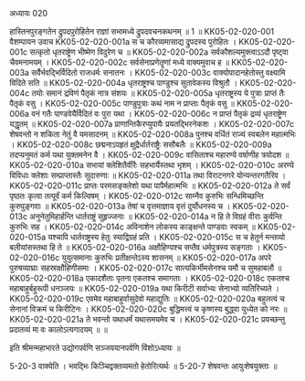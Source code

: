 अध्यायः 020

हास्तिनपुरङ्गतेन द्रुपदपुरोहितेन राज्ञां सभामध्ये द्रुपदवचनकथनम् ॥ 1 ॥
KK05-02-020-001	वैशम्पायन उवाच 
KK05-02-020-001a	स च कौरव्यमासाद्य द्रुपदस्य पुरोहितः ।
KK05-02-020-001c	सत्कृतो धृतराष्ट्रेण भीष्मेण विदुरेण च ॥
KK05-02-020-002a	सर्वकौशल्यमुक्त्वाऽऽदौ पृष्ट्वा चैवमनामयम् ।
KK05-02-020-002c	सर्वसेनाप्रणेतॄणां मध्ये वाक्यमुवाच ह ॥
KK05-02-020-003a	सर्वैर्भवद्भिर्विदितो राजधर्मः सनातनः ।
KK05-02-020-003c	वाक्योपादानहेतोस्तु वक्ष्यामि विदिते सति ॥
KK05-02-020-004a	धृतराष्ट्रश्च पाण्डुश्च सुतावेकस्य विश्रुतौ ।
KK05-02-020-004c	तयोः समानं द्रविणं पैतृकं नात्र संशयः ॥
KK05-02-020-005a	धृतराष्ट्रस्य ये पुत्राः प्राप्तं तैः पैतृकं वसु ।
KK05-02-020-005c	पाण्डुपुत्राः कथं नाम न प्राप्ताः पैतृकं वसु ॥
KK05-02-020-006a	वनं गतैः पाण्डवेयैर्विदितं वः पुरा यथा ।
KK05-02-020-006c	न प्राप्तं पैतृकं द्रव्यं धृतराष्ट्रेण यद्धृतम् ॥
KK05-02-020-007a	प्राणान्तिकैरप्युपायैः प्रयतद्भिरनेकशः ।
KK05-02-020-007c	शेषवन्तो न शकिता नेतुं वै यमसादनम् ॥
KK05-02-020-008a	पुनश्च वर्धितं राज्यं स्वबलेन महात्मभिः ।
KK05-02-020-008c	छद्मनाऽपहृतं क्षुद्रैर्धार्तराष्ट्रैः ससौबलैः ॥
KK05-02-020-009a	तदप्यनुमतं कर्म यथा युक्तमनेन वै ।
KK05-02-020-009c	वासिताश्च महारण्ये वर्षाणीह त्रयोदश ॥
KK05-02-020-010a	सभायां क्लेशितैर्वीरैः सहभार्यैस्तथा भृशम् ।
KK05-02-020-010c	अरण्ये विविधाः क्लेशाः सम्प्राप्तास्तैः सुदारुणाः ॥
KK05-02-020-011a	तथा विराटनगरे योन्यन्तरगतैरिव ।
KK05-02-020-011c	प्राप्तः परमसङ्क्लेशो यथा पापैर्महात्मभिः ॥
KK05-02-020-012a	ते सर्वं पृष्ठतः कृत्वा तत्पूर्वं कर्म किल्विषम् ।
KK05-02-020-012c	साम्नैव कुरुभिः सन्धिमिच्छन्ति कुरुपुङ्गवाः ॥
KK05-02-020-013a	तेषां च वृत्तमाज्ञाय वृत्तं दुर्योधनस्य च ।
KK05-02-020-013c	अनुनेतुमिहार्हन्ति धार्तराष्ट्रं सुहृज्जनाः ॥
KK05-02-020-014a	न हि ते विग्रहं वीराः कुर्वन्ति कुरुभिः सह ।
KK05-02-020-014c	अविनाशेन लोकस्य काङ्क्षन्ते पाण्डवाः स्वकम् ॥
KK05-02-020-015a	यश्चापि धार्तराष्ट्रस्य हेतुः स्याद्विग्रहं प्रति ।
KK05-02-020-015c	स च हेतुर्न मन्तव्यो बलीयांसस्तथा हि ते ॥
KK05-02-020-016a	अक्षौहिण्यश्च सप्तैव धर्मपुत्रस्य सङ्गताः ।
KK05-02-020-016c	युयुत्समानाः कुरुभिः प्रतीक्षन्तेऽस्य शासनम् ॥
KK05-02-020-017a	अपरे पुरुषव्याघ्राः सहस्राक्षौहिणीसमाः ।
KK05-02-020-017c	सात्यकिर्भीमसेनश्च यमौ च सुमहाबलौ ॥
KK05-02-020-018a	एकादशैताः पृतना एकतश्च समागताः ।
KK05-02-020-018c	एकतश्च महाबाहुर्बहुरूपी धनञ्जयः ॥
KK05-02-020-019a	यथा किरीटी सर्वाभ्यः सेनाभ्यो व्यतिरिच्यते ।
KK05-02-020-019c	एवमेव महाबाहुर्वासुदेवो महाद्युतिः ॥
KK05-02-020-020a	बहुलत्वं च सेनानां विक्रमं च किरीटिनः ।
KK05-02-020-020c	बुद्धिमत्त्वं च कृष्णस्य बुद्ध्वा युध्येत को नरः ॥
KK05-02-020-021a	ते भवन्तो यथाधर्मं यथासमयमेव च ।
KK05-02-020-021c	प्रयच्छन्तु प्रदातव्यं मा वः कालोऽत्यगादयम् ॥ ॥

इति श्रीमन्महाभारते उद्योगपर्वणि सञ्जययानपर्वणि विंशोऽध्यायः ॥

5-20-3 वाक्येति । भवद्भिः किञ्चिद्वक्तव्यमतो हेतोरित्यर्थः ॥ 5-20-7 शेषवन्तः आयुःशेषयुक्ताः ॥
